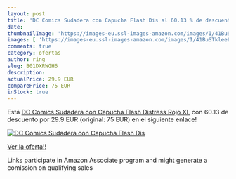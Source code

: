 ```yaml
---
layout: post
title: 'DC Comics Sudadera con Capucha Flash Dis al 60.13 % de descuento'
date: 
thumbnailImage: 'https://images-eu.ssl-images-amazon.com/images/I/41BuSTkleeL._SL200_.jpg'
images: [ 'https://images-eu.ssl-images-amazon.com/images/I/41BuSTkleeL._SL200_.jpg' ]
comments: true
category: ofertas
author: ring
slug: B01DXRWGH6
description:
actualPrice: 29.9 EUR
comparePrice: 75 EUR
inStock: true
---
```


Está [DC Comics Sudadera con Capucha Flash Distress Rojo XL](https://www.amazon.es/dp/B01DXRWGH6/?tag=tolees-21) con 60.13 de descuento por 29.9 EUR (original: 75 EUR) en el siguiente enlace!

[![DC Comics Sudadera con Capucha Flash Dis](https://images-eu.ssl-images-amazon.com/images/I/41BuSTkleeL._SL200_.jpg)](https://www.amazon.es/dp/B01DXRWGH6/?tag=tolees-21)

[Ver la oferta!!](https://www.amazon.es/dp/B01DXRWGH6/?tag=tolees-21)

Links participate in Amazon Associate program and might generate a comission on qualifying sales


